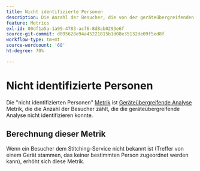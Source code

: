 ```yaml
---
title: Nicht identifizierte Personen
description: Die Anzahl der Besucher, die von der geräteübergreifenden Analyse nicht identifiziert wurden.
feature: Metrics
exl-id: 00df1a5a-1a99-4783-acf6-8d8ab0293e6f
source-git-commit: d095628e94a45221815b1d08e35132de09f5ed8f
workflow-type: tm+mt
source-wordcount: '68'
ht-degree: 70%

---
```


# Nicht identifizierte Personen

Die &quot;nicht identifizierten Personen&quot; [Metrik](overview.md) ist [Geräteübergreifende Analyse](../cda/overview.md) Metrik, die die Anzahl der Besucher zählt, die die geräteübergreifende Analyse nicht identifizieren konnte.

## Berechnung dieser Metrik

Wenn ein Besucher dem Stitching-Service nicht bekannt ist (Treffer von einem Gerät stammen, das keiner bestimmten Person zugeordnet werden kann), erhöht sich diese Metrik.
